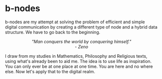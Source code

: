 <!--
b-nodes - been, be, become  
Created by B Salinas on 12-01-2022
-->

# b-nodes

b-nodes are my attempt at solving the problem of efficient and simple digital communication by creating a different type of node and a hybrid data structure. We have to go back to the beginning. 

<p align="center" >
  <em>
    "Man conquers the world by conquering himself."
    <br/>
    - Zeno
  </em>
</p>

I draw from my studies in Mathematics, Philosophy and Religious texts, using what's already been to aid me. The idea is to use life as inspiration. You can only ever be at one place at one time. You are here and no where else. Now let's apply that to the digital realm.
